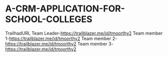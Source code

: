 # A-CRM-APPLICATION-FOR-SCHOOL-COLLEGES

TrailhadURL
Team Leader-https://trailblazer.me/id/tmoorthy2
Team member 1-https://trailblazer.me/id/tmoorthy2
Team member 2-https://trailblazer.me/id/tmoorthy2
Team member 3-https://trailblazer.me/id/tmoorthy2
